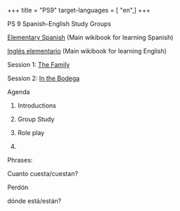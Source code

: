 +++
title = "PS9"
target-languages = [ "en",]
+++

PS 9 Spanish-English Study Groups[]()

[Elementary Spanish](https://en.wikibooks.org/wiki/Elementary_Spanish)
(Main wikibook for learning Spanish)

[Inglés
elementario](https://es.wikibooks.org/wiki/Ingl%C3%A9s_elementario)
(Main wikibook for learning English)

Session 1: [The Family](http://wikiotics.org/es/Family1)

Session 2: [In the Bodega](http://wikiotics.org/es/En_La_Bodega)

Agenda

1.  Introductions

2.  Group Study

3.  Role play

4.  
Phrases:

Cuanto cuesta/cuestan?

Perdón

dónde está/están?
